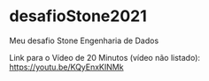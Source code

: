 # desafioStone2021
Meu desafio Stone Engenharia de Dados

Link para o Vídeo de 20 Minutos (vídeo não listado): https://youtu.be/KQyEnxKINMk

